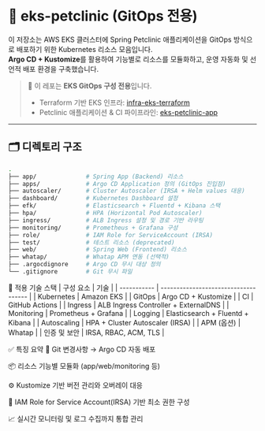 # 🐾 eks-petclinic (GitOps 전용)

이 저장소는 AWS EKS 클러스터에 Spring Petclinic 애플리케이션을 GitOps 방식으로 배포하기 위한 Kubernetes 리소스 모음입니다.  
**Argo CD + Kustomize**를 활용하여 기능별로 리소스를 모듈화하고, 운영 자동화 및 선언적 배포 환경을 구축했습니다.

> 📌 이 레포는 **EKS GitOps 구성 전용**입니다.  
> - Terraform 기반 EKS 인프라: [infra-eks-terraform](https://github.com/Wocgc/infra-eks-terraform)  
> - Petclinic 애플리케이션 & CI 파이프라인: [eks-petclinic-app](https://github.com/Wocgc/petclinic-app)

---

## 🗂️ 디렉토리 구조

```bash
.
├── app/              # Spring App (Backend) 리소스
├── apps/             # Argo CD Application 정의 (GitOps 진입점)
├── autoscaler/       # Cluster Autoscaler (IRSA + Helm values 대응)
├── dashboard/        # Kubernetes Dashboard 설정
├── efk/              # Elasticsearch + Fluentd + Kibana 스택
├── hpa/              # HPA (Horizontal Pod Autoscaler)
├── ingress/          # ALB Ingress 설정 및 경로 기반 라우팅
├── monitoring/       # Prometheus + Grafana 구성
├── role/             # IAM Role for ServiceAccount (IRSA)
├── test/             # 테스트 리소스 (deprecated)
├── web/              # Spring Web (Frontend) 리소스
├── whatap/           # Whatap APM 연동 (선택적)
├── .argocdignore     # Argo CD 무시 대상 정의
└── .gitignore        # Git 무시 파일

```

🧩 적용 기술 스택
| 구성 요소       | 기술                                   |
| ----------- | ------------------------------------ |
| Kubernetes  | Amazon EKS                           |
| GitOps      | Argo CD + Kustomize                  |
| CI          | GitHub Actions                       |
| Ingress     | ALB Ingress Controller + ExternalDNS |
| Monitoring  | Prometheus + Grafana                 |
| Logging     | Elasticsearch + Fluentd + Kibana     |
| Autoscaling | HPA + Cluster Autoscaler (IRSA)      |
| APM (옵션)    | Whatap                               |
| 인증 및 보안     | IRSA, RBAC, ACM, TLS                 |

✅ 특징 요약
🔄 Git 변경사항 → Argo CD 자동 배포

📦 리소스 기능별 모듈화 (app/web/monitoring 등)

⚙️ Kustomize 기반 버전 관리와 오버레이 대응

🔐 IAM Role for Service Account(IRSA) 기반 최소 권한 구성

📈 실시간 모니터링 및 로그 수집까지 통합 관리

